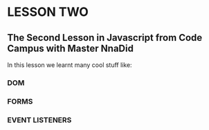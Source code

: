 # LESSON TWO
## The Second Lesson in Javascript from Code Campus with Master NnaDid
In this lesson we learnt many cool stuff like:
<h3> DOM </h3>
<h3> FORMS </h3>
<h3> EVENT LISTENERS </h3>

